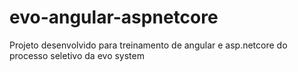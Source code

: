 # evo-angular-aspnetcore

Projeto desenvolvido para treinamento de angular e asp.netcore do processo seletivo da evo system
